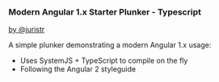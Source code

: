 ### Modern Angular 1.x Starter Plunker - Typescript

[by @juristr](https://twitter.com/juristr)

A simple plunker demonstrating a modern Angular 1.x usage:
- Uses SystemJS + TypeScript to compile on the fly
- Following the Angular 2 styleguide